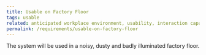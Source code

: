```yaml
---
title: Usable on Factory Floor
tags: usable
related: anticipated workplace environment, usability, interaction capability
permalink: /requirements/usable-on-factory-floor
---
```


<div class="quality-requirement" markdown="1">

The system will be used in a noisy, dusty and badly illuminated factory floor.

</div><br>




